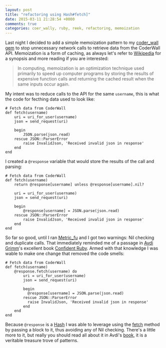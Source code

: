```yaml
---
layout: post
title: "refactoring using Hash#fetch]"
date: 2015-03-11 21:28:54 +0000
comments: true
categories: coer_wally, ruby, reek, refactoring, memoization
---
```

Last night I decided to add a simple memoization pattern to my [coder_wall gem](https://rubygems.org/gems/coder_wally) to stop unnecessary network calls to retrieve data from the CoderWall API. Memoization is a form of caching, as always let's refer to [Wikipedia](http://en.wikipedia.org/wiki/Memoization) for a synopsis and more reading if you are interested:

> In computing, memoization is an optimization technique used primarily to speed up computer programs by storing the results of expensive function calls and returning the cached result when the same inputs occur again.

My intent was to reduce calls to the API for the same `username`, this is what the code for fecthing data used to look like:

```
# Fetch data from CoderWall
def fetch(username)
	uri = uri_for_user(username)
    json = send_request(uri)

	begin	
    	JSON.parse(json.read)
    rescue JSON::ParserError
        raise InvalidJson, 'Received invalid json in response'
    end
end
```

I created a `@response` variable that would store the results of the call and parsing:

```
# Fetch data from CoderWall
def fetch(username)
	return @response[username] unless @response[username].nil?

	uri = uri_for_user(username)
    json = send_request(uri)
 
    begin
		@response[username] = JSON.parse(json.read)
    rescue JSON::ParserError
        raise InvalidJson, 'Received invalid json in response'
    end
end
```

So far so good, until I ran [Metric_fu](https://github.com/metricfu/metric_fu) and I got two warnings: Nil checking and duplicate calls. That immediately reminded me of a passage in [Avdi Grimm](http://about.avdi.org/)'s excellent book [Confident Ruby](http://www.confidentruby.com/). Armed with that knowledge I was wable to make one change that removed the code smells:

```
# Fetch data from CoderWall
def fetch(username)
	@response.fetch(username) do
        uri = uri_for_user(username)
        json = send_request(uri)

        begin
          @response[username] = JSON.parse(json.read)
        rescue JSON::ParserError
          raise InvalidJson, 'Received invalid json in response'
        end
	end
end
```

Because `@response` is a [Hash](http://ruby-doc.org/core-2.2.0/Hash.html) I was able to leverage using the [fetch](http://ruby-doc.org/core-2.2.0/Hash.html#method-i-fetch) method by passing a block to it, thus avoiding any of Nil checking. There's a little more to it, but really you should read all about it in Avdi's [book](http://www.confidentruby.com/), it is a veritable treasure trove of patterns.